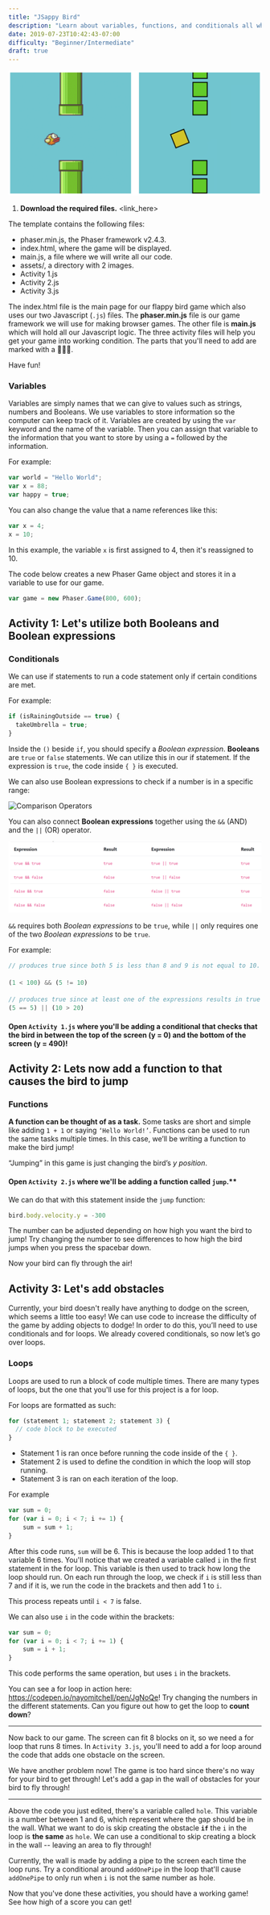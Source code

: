 ```yaml
---
title: "JSappy Bird"
description: "Learn about variables, functions, and conditionals all while building a flappy bird clone."
date: 2019-07-23T10:42:43-07:00
difficulty: "Beginner/Intermediate"
draft: true
---
```


![alt text](resources/_gen/images/flappy.png "JSappyBird")

1. **Download the required files.** <link_here>

The template contains the following files:

- phaser.min.js, the Phaser framework v2.4.3.
- index.html, where the game will be displayed.
- main.js, a file where we will write all our code.
- assets/, a directory with 2 images.
- Activity 1.js
- Activity 2.js
- Activity 3.js

The index.html file is the main page for our flappy bird game which also uses our two Javascript (`.js`) files. The **phaser.min.js** file is our game framework we will use for making browser games. The other file is **main.js** which will hold all our Javascript logic. The three activity files will help you get your game into working condition. The parts that you'll need to add are marked with a 🐤🐤🐤.

Have fun!

### Variables

Variables are simply names that we can give to values such as strings, numbers and Booleans. We use variables to store information so the computer can keep track of it. Variables are created by using the `var` keyword and the name of the variable. Then you can assign that variable to the information that you want to store by using a `=` followed by the information.

For example:

```js
var world = "Hello World";
var x = 88;
var happy = true;
```

You can also change the value that a name references like this:

```js
var x = 4;
x = 10;
```

In this example, the variable `x` is first assigned to 4, then it's reassigned to 10.

The code below creates a new Phaser Game object and stores it in a variable to use for our game.

```js
var game = new Phaser.Game(800, 600);
```

## Activity 1: Let's utilize both Booleans and Boolean expressions

### Conditionals

We can use if statements to run a code statement only if certain conditions are met.

For example:

```js
if (isRainingOutside == true) {
  takeUmbrella = true;
}
```

Inside the `()` beside `if`, you should specify a _Boolean expression_. **Booleans** are `true` or `false` statements. We can utilize this in our if statement. If the expression is `true`, the code inside `{ }` is executed.

We can also use Boolean expressions to check if a number is in a specific range:

![Comparison Operators](https://imgur.com/F9gGHiI.png)

You can also connect **Boolean expressions** together using the `&&` (AND) and the `||` (OR) operator.

![alt text](resources/_gen/images/statements.png "statements")

`&&` requires both _Boolean expressions_ to be `true`, while `||` only requires one of the two _Boolean expressions_ to be `true`.

For example:

```js
// produces true since both 5 is less than 8 and 9 is not equal to 10.

(1 < 100) && (5 != 10)

// produces true since at least one of the expressions results in true
(5 == 5) || (10 > 20)
```

#### Open `Activity 1.js` where you'll be adding a conditional that checks that the bird in between the top of the screen (y = 0) and the bottom of the screen (y = 490)!


## Activity 2: Lets now add a function to that causes the bird to jump

### Functions

**A function can be thought of as a task.** Some tasks are short and simple like adding `1 + 1` or saying `‘Hello World!’`. Functions can be used to run the same tasks multiple times. In this case, we’ll be writing a function to make the bird jump!

“Jumping” in this game is just changing the bird’s *y position*.

#### Open `Activity 2.js` where we'll be adding a function called `jump`.**

We can do that with this statement inside the `jump` function:  

```js
bird.body.velocity.y = -300
```

The number can be adjusted depending on how high you want the bird to jump! Try changing the number to see differences to how high the bird jumps when you press the spacebar down.

Now your bird can fly through the air!

## Activity 3: Let's add obstacles

Currently, your bird doesn't really have anything to dodge on the screen, which seems a little too easy! We can use code to increase the difficulty of the game by adding objects to dodge! In order to do this, you’ll need to use conditionals and for loops. We already covered conditionals, so now let’s go over loops.

### Loops

Loops are used to run a block of code multiple times. There are many types of loops, but the one that you'll use for this project is a for loop.

For loops are formatted as such:

```js
for (statement 1; statement 2; statement 3) {
  // code block to be executed
}
```

- Statement 1 is ran once before running the code inside of the `{ }`.
- Statement 2 is used to define the condition in which the loop will stop running.
- Statement 3 is ran on each iteration of the loop.

For example

```js
var sum = 0;
for (var i = 0; i < 7; i += 1) {
    sum = sum + 1;
}
```

After this code runs, `sum` will be 6. This is because the loop added 1 to that variable 6 times.
You'll notice that we created a variable called `i` in the first statement in the for loop. This variable is then used to track
how long the loop should run. On each run through the loop, we check if `i` is still less than 7 and if it is, we run the code in
the brackets and then add 1 to `i`.

This process repeats until `i < 7` is false.

We can also use `i` in the code within the brackets:

```js
var sum = 0;
for (var i = 0; i < 7; i += 1) {
    sum = i + 1;
}
```

This code performs the same operation, but uses `i` in the brackets.

You can see a for loop in action here: <https://codepen.io/nayomitchell/pen/JgNoQe>! Try changing the numbers in the different statements.
Can you figure out how to get the loop to **count down**?

___

Now back to our game. The screen can fit 8 blocks on it, so we need a for loop that runs 8 times. In `Activity 3.js`, you'll need to add a for loop around the code that adds one obstacle on the screen.

We have another problem now! The game is too hard since there's no way for your bird to get through!
Let's add a gap in the wall of obstacles for your bird to fly through!

___

Above the code you just edited, there's a variable called `hole`. This variable is a number between 1 and 6, which represent where the gap should be in the wall.
What we want to do is skip creating the obstacle **`if`** the `i` in the loop is **the same** as `hole`. We can use a conditional to skip creating a block in the wall -- leaving an area to fly through!

Currently, the wall is made by adding a pipe to the screen each time the loop runs. Try a conditional around `addOnePipe` in the loop that'll cause `addOnePipe` to only run when `i` is not the same number as hole.

Now that you've done these activities, you should have a working game! See how high of a score you can get!


